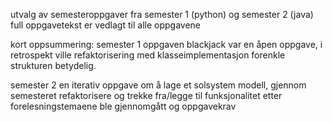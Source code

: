 utvalg av semesteroppgaver fra semester 1 (python) og semester 2 (java)
full oppgavetekst er vedlagt til alle oppgavene

kort oppsummering:
  semester 1
    oppgaven blackjack var en åpen oppgave, i retrospekt ville refaktorisering med klasseimplementasjon forenkle strukturen betydelig. 
  
  semester 2
    en iterativ oppgave om å lage et solsystem modell, gjennom semesteret refaktorisere og trekke fra/legge til funksjonalitet etter forelesningstemaene ble gjennomgått og oppgavekrav  
